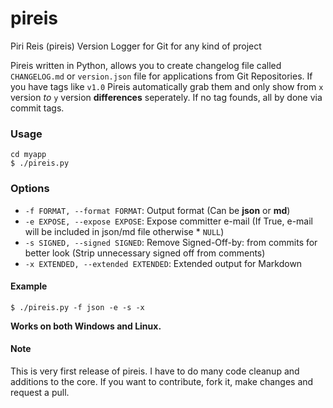 # pireis
Piri Reis (pireis) Version Logger for Git for any kind of project


Pireis written in Python, allows you to create changelog file called `CHANGELOG.md` or `version.json` file for applications from Git Repositories. If you have tags like `v1.0` Pireis automatically grab them and only show from `x` version _to_ `y` version **differences** seperately. If no tag founds, all by done via commit tags.

### Usage

    cd myapp
    $ ./pireis.py

### Options

* `-f FORMAT, --format FORMAT`: Output format (Can be **json** or **md**)
* `-e EXPOSE, --expose EXPOSE`: Expose committer e-mail (If True, e-mail will be included in json/md file otherwise * `NULL`)
* `-s SIGNED, --signed SIGNED`: Remove Signed-Off-by: from commits for better look (Strip unnecessary signed off from comments)
* `-x EXTENDED, --extended EXTENDED`: Extended output for Markdown

#### Example

    $ ./pireis.py -f json -e -s -x

**Works on both Windows and Linux.**

#### Note

This is very first release of pireis. I have to do many code cleanup and additions to the core. If you want to contribute, fork it, make changes and request a pull.
